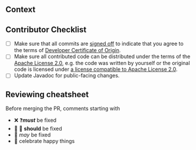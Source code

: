 <!--- The issue this PR addresses -->
<!-- Fixes #? -->

## Context
<!--- Why do you believe many users will benefit from this change? -->
<!--- Link to relevant issues or forum discussions here -->

## Contributor Checklist
- [ ] Make sure that all commits are [signed off](https://git-scm.com/docs/git-commit#Documentation/git-commit.txt---signoff) to indicate that you agree to the terms of [Developer Certificate of Origin](https://developercertificate.org/).
- [ ] Make sure all contributed code can be distributed under the terms of the [Apache License 2.0](https://github.com/gradle/gradle/blob/master/LICENSE), e.g. the code was written by yourself or the original code is licensed under [a license compatible to Apache License 2.0](https://apache.org/legal/resolved.html).
- [ ] Update Javadoc for public-facing changes.

## Reviewing cheatsheet

Before merging the PR, comments starting with 
- ❌ ❓***must*** be fixed
- 🤔 💅 **should** be fixed
- 💭 _may_ be fixed
- 🎉 celebrate happy things
